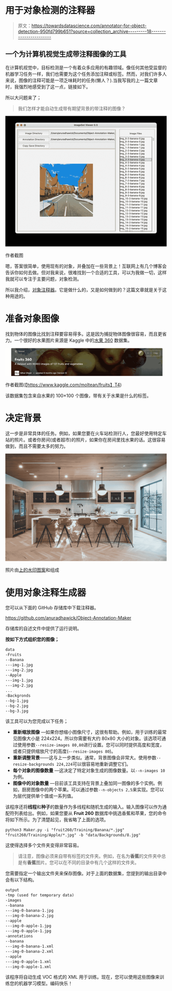 # 用于对象检测的注释器

> 原文：<https://towardsdatascience.com/annotator-for-object-detection-950fd799b651?source=collection_archive---------18----------------------->

## 一个为计算机视觉生成带注释图像的工具

在计算机视觉中，目标检测是一个有着众多应用的有趣领域。像任何其他受监督的机器学习任务一样，我们也需要为这个任务添加注释或标签。然而，对我们许多人来说，图像的注释可能是一项乏味耗时的任务(懒人？).当我写我的上一篇文章时，我强烈地感受到了这一点，链接如下。

</computer-vision-on-edge-b5adb5c6ccde>  

所以大问题来了；

> 我们怎样才能自动生成带有期望背景的带注释的图像？

![](img/f63c37d6f05391ce511e541f091b00fc.png)

作者截图

嗯，答案很简单，使用现有的对象，并叠加在一些背景上！互联网上有几个博客会告诉你如何去做。但对我来说，很难找到一个合适的工具，可以为我做一切，这样我就可以专注于主要问题，对象检测。

所以我介绍，[对象注释器](https://github.com/anuradhawick/Object-Annotation-Maker)。它是做什么的，又是如何做到的？这篇文章就是关于这种用途的。

# 准备对象图像

找到物体的图像比找到注释要容易得多。这是因为捕捉物体图像很容易，而且更省力。一个很好的水果图片来源是 Kaggle 中的[水果 360](https://www.kaggle.com/moltean/fruits) 数据集。

![](img/0409c4b7e4c424b275f1caacbed32416.png)

作者截图(【https://www.kaggle.com/moltean/fruits】T4)

该数据集包含来自水果的 100×100 个图像，带有关于水果是什么的标签。

# 决定背景

这一步是非常具体的任务。例如，如果您要在火车站检测行人，您最好使用特定车站的照片。或者你房间(或者超市)的照片，如果你在房间里找水果的话。这很容易做到，而且不需要太多的努力。

![](img/bda93116d5d7dfa2fc33913a097ed3da.png)

照片由[上的](https://unsplash.com/s/photos/kitchen?utm_source=unsplash&utm_medium=referral&utm_content=creditCopyText)[水印图案](https://unsplash.com/@watermarkdesigns?utm_source=unsplash&utm_medium=referral&utm_content=creditCopyText)和组成

# 使用对象注释生成器

您可以从下面的 GitHub 存储库中下载注释器。

<https://github.com/anuradhawick/Object-Annotation-Maker>  

存储库的自述文件中提供了运行说明。

**按如下方式组织您的图像；**

```
data
-Fruits
--Banana
---img-1.jpg
---img-2.jpg
--Apple
---img-1.jpg
---img-2.jpg
...
-Backgronds
--bg-1.jpg
--bg-2.jpg
--bg-3.jpg
```

该工具可以为您完成以下任务；

*   **重新缩放图像** —如果你想缩小图像尺寸，这很有帮助。例如，用于训练的最常见图像大小是 224x224。所以你需要有大约 80x80 大小的对象。该选项可通过使用参数`--resize-images 80,80`进行设置。您可以同时提供高度和宽度，或者只提供缩放尺寸的高度(`—-resize-images 80`)。
*   **重新调整背景**——这与上一步类似。通常，背景图像会非常大。使用参数`--resize-backgrounds 224,224`可以很容易地重新调整它们。
*   **每个对象的图像数量** —这决定了特定对象生成的图像数量。以`--n-images 10`为例。
*   **图像中的对象数量** —目前该工具支持在背景上叠加同一图像的多个实例。例如，厨房图像中的两个苹果。可以通过参数`--n-objects 2,5`来实现。您可以为层代提供单个值或一系列值。

该程序还将**线程**和**种子**的数量作为多线程和随机生成的输入。输入图像可以作为通配符列表给出。例如，如果您要从 **Fruit 260** 数据库中挑选香蕉和苹果，您的命令将如下所示。为了清楚起见，我省略了上面的选项。

```
python3 Maker.py -i "fruit260/Training/Banana/*.jpg" "fruit260/Training/Apple/*.jpg" -b "data/Backgrounds/8.jpg"
```

这使得选择多个文件夹变得非常容易。

> 请注意，图像必须来自带有标签的文件夹。例如，在名为**香蕉**的文件夹中总是有**香蕉**图片。您可以在不同的目录中有几个这样的文件夹。

您需要指定一个输出文件夹来保存图像。对于上面的数据集，您提到的输出目录中会有以下结构。

```
output
-tmp (used for temporary data)
-images
--banana
---img-0-banana-1.jpg
---img-0-banana-2.jpg
--apple
---img-0-apple-1.jpg
---img-0-apple-1.jpg
-annotations
--banana
---img-0-banana-1.xml
---img-0-banana-2.xml
--apple
---img-0-apple-1.xml
---img-0-apple-1.xml
```

该程序将自动生成 VOC 格式的 XML 用于训练。现在，您可以使用这些图像来训练您的机器学习模型。编码快乐！